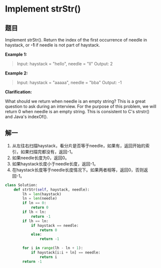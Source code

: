 # Implement strStr()

## 题目
Implement strStr().
Return the index of the first occurrence of needle in haystack, or **-1** if needle is not part of haystack.

**Example 1:**

> Input: haystack = "hello", needle = "ll"
> Output: 2

**Example 2:**

> Input: haystack = "aaaaa", needle = "bba"
>Output: -1

**Clarification:**

What should we return when needle is an empty string? This is a great question to ask during an interview.
For the purpose of this problem, we will return 0 when needle is an empty string. This is consistent to C's strstr() and Java's indexOf().

## 解一

1. 从左往右扫描haystack，看分片是否等于needle，如果有，返回开始的索引，如果扫描完都没有，返回-1。
2. 如果needle长度为0，返回0。
3. 如果haystack长度小于needle长度，返回-1。
4. 在haystack长度等于needle长度情况下。如果两者相等，返回0，否则返回-1。

```python
class Solution:
    def strStr(self, haystack, needle):
        lh = len(haystack)
        ln = len(needle)
        if ln == 0:
            return 0
        if lh < ln:
            return -1
        if lh == ln:
            if haystack == needle:
                return 0
            else:
                return -1
       
        for i in range(lh - ln + 1):
            if haystack[i:i + ln] == needle:
                return i
        return -1
```